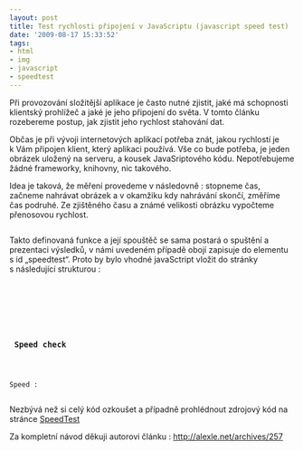 ```yaml
---
layout: post
title: Test rychlosti připojení v JavaScriptu (javascript speed test)
date: '2009-08-17 15:33:52'
tags:
- html
- img
- javascript
- speedtest
---
```


Při provozování složitější aplikace je často nutné zjistit, jaké
má schopnosti klientský prohlížeč a jaké je jeho připojení do světa.
V tomto článku rozebereme postup, jak zjistit jeho rychlost stahování
dat.


<p>Občas je při vývoji internetových aplikací potřeba znát, jakou
rychlostí je k Vám připojen klient, který aplikaci používá. Vše co
bude potřeba, je jeden obrázek uložený na serveru, a kousek JavaSriptového
kódu. Nepotřebujeme žádné frameworky, knihovny, nic takového.</p>

<p>Idea je taková, že měření provedeme v následovně : stopneme čas,
začneme nahrávat obrázek a v okamžiku kdy nahrávání skončí,
změříme čas podruhé. Ze zjištěného času a známé velikosti obrázku
vypočteme přenosovou rychlost.</p>

<pre><code><script type="text/javascript">
// vytvoreni nove funkce
var SpeedTest = function() {};

// jeji navrzeni
SpeedTest.prototype = {
  imgUrl: "/images/23.png"    // umisteni obrazku
  ,size: 199642                // a jeho velikost v bitech
  ,run: function( options ) {

    if( options && options.onStart )
      options.onStart();

// nahodne cislo, aby se zamezilo cachovani
    var imgUrl = this.imgUrl + "?r=" + Math.random();

// prvni stopnuti casu
    this.startTime = (new Date()).getTime() ;

    var testImage = new Image();
    var me = this;
    testImage.onload = function() {
// druhe stopnuti casu, po nahrani obrazku
      me.endTime = (new Date()).getTime();
      me.runTime = me.endTime - me.startTime;

      if( options && options.onEnd )
        options.onEnd( me.getResults() );
    };
    testImage.src = imgUrl;
  }

// vypocet rychlosti
  ,getResults: function() {
    if( !this.runTime )
      return null;

    return {
      runTime: this.runTime
      ,Kbps: ( this.size * 8 / 1024 / ( this.runTime / 1000 ) )
      ,KBps: ( this.size / 1024 / ( this.runTime / 1000 ) )
    };
  }
}

// samotne vytvoreni testovani
 var st = new SpeedTest();
// spusteni
 st.run({
// co provest na zacatku
    onStart: function() {
       document.getElementById("speedTest").innerHTML = "zacal vypocet...";
   }
// co provest nakonci
   ,onEnd: function(speed) {
document.getElementById("speedTest").innerHTML = Math.round(speed.Kbps) + ' Kbps';
   }
 });
</script></code></pre>

<p>Takto definovaná funkce a její spouštěč se sama postará
o spuštění a prezentaci výsledků, v námi uvedeném případě
obojí zapisuje do elementu s id „speedtest“. Proto by bylo
vhodné javaSctript vložit do stránky s následující strukturou :</p>

<pre><code><html>
 <head>
  <title>Speed Check</title>
 </head>
 <body>
  <h3> Speed check </h3>
  <br>
Speed : <span id="speedTest"></span>
</body>
</html></code></pre>

<p>Nezbývá než si celý kód ozkoušet a případně prohlédnout zdrojový
kód na stránce <a href="/speedtest">SpeedTest</a></p>

<p>Za kompletní návod děkuji autorovi článku : <a
href="http://alexle.net/archives/257">http://alexle­.net/archives/257</a></p>

